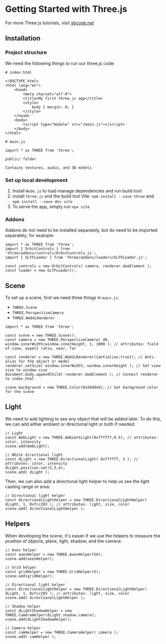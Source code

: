 # Getting Started with Three.js

For more Three.js tutorials, visit [sbcode.net](https://sbcode.net/threejs/)

## Installation

### Project structure
We need the following things to run our three.js code:

```
# index.html

<!DOCTYPE html>
<html lang="en">
	<head>
		<meta charset="utf-8">
		<title>My first three.js app</title>
		<style>
			body { margin: 0; }
		</style>
	</head>
	<body>
		<script type="module" src="/main.js"></script>
	</body>
</html>
```

```
# main.js

import * as THREE from 'three';

```

```
public/ folder

Contains textures, audio, and 3D models

```

### Set up local development 

1. Install `Node.js` to load manage dependencies and run build tool: 
2. install `three.js` and the build tool Vite: `npm install --save three` and `npm install --save dev vite`
3. To serve the app, simply run `npx vite`


### Addons
Addons do not need to be installed separately, but do need to be imported separately, for example:
```
import * as THREE from 'three';
import { OrbitControls } from 'three/addons/controls/OrbitControls.js';
import { GLTFLoader } from 'three/addons/loaders/GLTFLoader.js';

const controls = new OrbitControls( camera, renderer.domElement );
const loader = new GLTFLoader();
```


## Scene
To set up a scene, first we need three things in `main.js`:
- `THREE.Scene`
- `THREE.PerspectiveCamera` 
- `THREE.WebGLRenderer`
```
import * as THREE from 'three';

const scene = new THREE.Scene();
const camera = new THREE.PerspectiveCamera( 40, window.innerWidth/window.innerHeight, 1, 1000 ); // attributes: field of view, aspect ratio, near, far

const renderer = new THREE.WebGLRenderer({antialias:true}); // Anti-alias for the object or model
renderer.setSize( window.innerWidth, window.innerHeight ); // Set view size to window size
document.body.appendChild( renderer.domElement ); // Connect renderer to index.html

scene.background = new THREE.Color(0xdddddd); // Set background color for the scene
```

## Light
We need to add lighting to see any object that will be added later. 
To do this, we can add either ambient or directional light or both if needed:
```
// Light
const AmbLight = new THREE.AmbientLight(0xffffff,0.5); // attributes: color, intensity
scene.add(AmbLight);

// White directional light
const dLight = new THREE.DirectionalLight( 0xffffff, 3 ); // attributes: color, intensity
dLight.position.set(5,5,4);
scene.add( dLight );
```

Then, we can also add a directional light helper to help us see the light casting range or area:
```
// Directional light helper
const directionalLightHelper = new THREE.DirectionalLightHelper( dLight, 1, 0xfcc203 ); // attributes: light, size, color
scene.add( directionalLightHelper );
```

## Helpers
When developing the scene, it's easier if we use the helpers to measure the position of objects, plane, light, shadow, and the camera:
```
// Axes helper
const axesHelper = new THREE.AxesHelper(50);
scene.add(axesHelper);

// Grid helper
const gridHelper = new THREE.GridHelper(5);
scene.add(gridHelper);

// Directional light helper
const directionalLightHelper = new THREE.DirectionalLightHelper( dLight, 1, 0xfcc203 ); // attributes: light, size, color
scene.add( directionalLightHelper );

// Shadow helper
const dLightShadowHelper = new THREE.CameraHelper(dLight.shadow.camera); 
scene.add(dLightShadowHelper);

// Camera helper
const camHelper = new THREE.CameraHelper( camera );
scene.add( camHelper );
```
